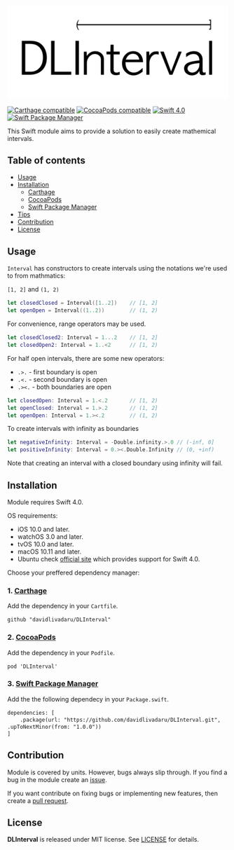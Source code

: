 <div align="center" markdown="1">

![DLInterval Logo](DLIntervalLogo.png)

</div>

[![Carthage compatible](https://img.shields.io/badge/Carthage-compatible-4BC51D.svg?style=flat)](https://github.com/Carthage/Carthage)
[![CocoaPods compatible](https://img.shields.io/badge/CocoaPods-compatible-4BC51D.svg?style=flat)](https://github.com/CocoaPods/CocoaPods)
[![Swift 4.0](https://img.shields.io/badge/Swift_4.0-compatible-orange.svg?style=flat)](https://swift.org)
[![Swift Package Manager](https://img.shields.io/badge/Swift_Package_Manager-compatible-orange.svg?style=flat)](https://swift.org/package-manager/)


This Swift module aims to provide a solution to easily create mathemical intervals.

## Table of contents

- [Usage](https://github.com/davidlivadaru/DLInterval#usage)
- [Installation](https://github.com/davidlivadaru/DLInterval#installation)
	- [Carthage](https://github.com/davidlivadaru/DLInterval#2-carthage)
	- [CocoaPods](https://github.com/davidlivadaru/DLInterval#3-cocoapods)
	- [Swift Package Manager](https://github.com/davidlivadaru/DLInterval#3-cocoapods)
- [Tips](https://github.com/davidlivadaru/DLInterval#tips)
- [Contribution](https://github.com/davidlivadaru/DLInterval#contribution)
- [License](https://github.com/davidlivadaru/DLInterval#license)

## Usage

`Interval` has constructors to create intervals using the notations we're used to from mathmatics:

`[1, 2]` and `(1, 2)`

```swift
let closedClosed = Interval([1..2])    // [1, 2]
let openOpen = Interval((1..2))        // (1, 2)
```

For convenience, range operators may be used.

```swift
let closedClosed2: Interval = 1...2    // [1, 2]
let closedOpen2: Interval = 1..<2      // [1, 2)
```

For half open intervals, there are some new operators: 

*  `.>.`  - first boundary is open
*  `.<.`  - second boundary is open
*  `.><.` - both boundaries are open

```swift
let closedOpen: Interval = 1.<.2       // [1, 2)
let openClosed: Interval = 1.>.2       // (1, 2]
let openOpen: Interval = 1.><.2        // (1, 2)
```

To create intervals with infinity as boundaries

```swift
let negativeInfinity: Interval = -Double.infinity.>.0 // (-inf, 0]
let positiveInfinity: Interval = 0.><.Double.Infinity // (0, +inf)
```

Note that creating an interval with a closed boundary using infinity will fail.

## Installation

Module requires Swift 4.0.

OS requirements:

- iOS 10.0 and later.
- watchOS 3.0 and later.
- tvOS 10.0 and later.
- macOS 10.11 and later.
- Ubuntu check [official site](https://swift.org/download/#releases) which provides support for Swift 4.0.


Choose your preffered dependency manager:

### 1. [Carthage](https://github.com/Carthage/Carthage)

Add the dependency in your `Cartfile`.

```
github "davidlivadaru/DLInterval"
```

### 2. [CocoaPods](https://github.com/CocoaPods/CocoaPods)

Add the dependency in your `Podfile`.

```
pod 'DLInterval'
```

### 3. [Swift Package Manager](https://swift.org/package-manager/)

Add the the following dependecy in your `Package.swift`.

```
dependencies: [
    .package(url: "https://github.com/davidlivadaru/DLInterval.git", .upToNextMinor(from: "1.0.0"))
]
```

## Contribution

Module is covered by units. However, bugs always slip through.
If you find a bug in the module create an [issue](https://github.com/davidlivadaru/DLInterval/issues).

If you want contribute on fixing bugs or implementing new features, then create a [pull request](https://github.com/davidlivadaru/DLInterval/pulls).

## License

**DLInterval** is released under MIT license. See [LICENSE](LICENSE) for details.